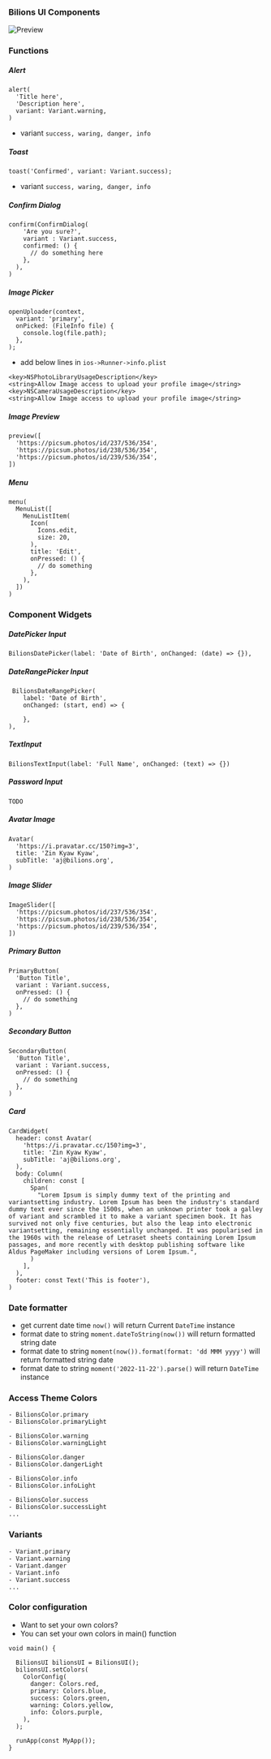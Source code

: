 ### Bilions UI Components

![Preview](https://github.com/necessarylion/bilions_ui/raw/master/preview.png)

### Functions

##### Alert

```
alert(
  'Title here',
  'Description here',
  variant: Variant.warning, 
)

```
- variant `success, waring, danger, info`

##### Toast

```
toast('Confirmed', variant: Variant.success);

```
- variant `success, waring, danger, info`

##### Confirm Dialog
```
confirm(ConfirmDialog(
    'Are you sure?', 
    variant : Variant.success,
    confirmed: () {
      // do something here
    },
  ),
)
```

##### Image Picker

```
openUploader(context, 
  variant: 'primary',
  onPicked: (FileInfo file) {
    console.log(file.path);
  },
);
```
- add below lines in `ios->Runner->info.plist`
```
<key>NSPhotoLibraryUsageDescription</key>
<string>Allow Image access to upload your profile image</string>
<key>NSCameraUsageDescription</key>
<string>Allow Image access to upload your profile image</string>
```

##### Image Preview

```
preview([
  'https://picsum.photos/id/237/536/354',
  'https://picsum.photos/id/238/536/354',
  'https://picsum.photos/id/239/536/354',
])

```

##### Menu 

```
menu(
  MenuList([
    MenuListItem(
      Icon(
        Icons.edit,
        size: 20,
      ),
      title: 'Edit',
      onPressed: () {
        // do something
      },
    ),
  ])
)
```

### Component Widgets

##### DatePicker Input 

```
BilionsDatePicker(label: 'Date of Birth', onChanged: (date) => {}),
```

##### DateRangePicker Input

```
 BilionsDateRangePicker(
    label: 'Date of Birth',
    onChanged: (start, end) => {

    },
),
```

##### TextInput

```
BilionsTextInput(label: 'Full Name', onChanged: (text) => {})
```

##### Password Input

```
TODO
```

##### Avatar Image 

```
Avatar(
  'https://i.pravatar.cc/150?img=3',
  title: 'Zin Kyaw Kyaw',
  subTitle: 'aj@bilions.org',
)
```

##### Image Slider 

```
ImageSlider([
  'https://picsum.photos/id/237/536/354',
  'https://picsum.photos/id/238/536/354',
  'https://picsum.photos/id/239/536/354',
])
```
##### Primary Button

```
PrimaryButton(
  'Button Title',
  variant : Variant.success,
  onPressed: () {
    // do something
  },
)
```
##### Secondary Button

```
SecondaryButton(
  'Button Title',
  variant : Variant.success,
  onPressed: () {
    // do something
  },
)
```

##### Card 
```
CardWidget(
  header: const Avatar(
    'https://i.pravatar.cc/150?img=3',
    title: 'Zin Kyaw Kyaw',
    subTitle: 'aj@bilions.org',
  ),
  body: Column(
    children: const [
      Span(
        "Lorem Ipsum is simply dummy text of the printing and variantsetting industry. Lorem Ipsum has been the industry's standard dummy text ever since the 1500s, when an unknown printer took a galley of variant and scrambled it to make a variant specimen book. It has survived not only five centuries, but also the leap into electronic variantsetting, remaining essentially unchanged. It was popularised in the 1960s with the release of Letraset sheets containing Lorem Ipsum passages, and more recently with desktop publishing software like Aldus PageMaker including versions of Lorem Ipsum.",
      )
    ],
  ),
  footer: const Text('This is footer'),
)
```

### Date formatter

- get current date time `now()` will return Current `DateTime` instance
- format date to string `moment.dateToString(now())` will return formatted string date
- format date to string `moment(now()).format(format: 'dd MMM yyyy')` will return formatted string date
- format date to string `moment('2022-11-22').parse()` will return `DateTime` instance

### Access Theme Colors

```
- BilionsColor.primary
- BilionsColor.primaryLight

- BilionsColor.warning
- BilionsColor.warningLight

- BilionsColor.danger
- BilionsColor.dangerLight

- BilionsColor.info
- BilionsColor.infoLight

- BilionsColor.success
- BilionsColor.successLight
...
```

### Variants

```
- Variant.primary
- Variant.warning
- Variant.danger
- Variant.info
- Variant.success
...
```

### Color configuration
- Want to set your own colors?
- You can set your own colors in main() function

```
void main() {

  BilionsUI bilionsUI = BilionsUI();
  bilionsUI.setColors(
    ColorConfig(
      danger: Colors.red,
      primary: Colors.blue,
      success: Colors.green,
      warning: Colors.yellow,
      info: Colors.purple,
    ),
  );

  runApp(const MyApp());
}
```